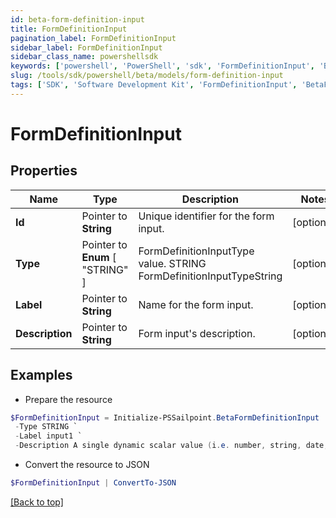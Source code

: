 ```yaml
---
id: beta-form-definition-input
title: FormDefinitionInput
pagination_label: FormDefinitionInput
sidebar_label: FormDefinitionInput
sidebar_class_name: powershellsdk
keywords: ['powershell', 'PowerShell', 'sdk', 'FormDefinitionInput', 'BetaFormDefinitionInput'] 
slug: /tools/sdk/powershell/beta/models/form-definition-input
tags: ['SDK', 'Software Development Kit', 'FormDefinitionInput', 'BetaFormDefinitionInput']
---
```



# FormDefinitionInput

## Properties

Name | Type | Description | Notes
------------ | ------------- | ------------- | -------------
**Id** |  Pointer to **String** | Unique identifier for the form input. | [optional] 
**Type** |  Pointer to  **Enum** [  "STRING" ] | FormDefinitionInputType value. STRING FormDefinitionInputTypeString | [optional] 
**Label** |  Pointer to **String** | Name for the form input. | [optional] 
**Description** |  Pointer to **String** | Form input's description. | [optional] 

## Examples

- Prepare the resource
```powershell
$FormDefinitionInput = Initialize-PSSailpoint.BetaFormDefinitionInput  -Id 00000000-0000-0000-0000-000000000000 `
 -Type STRING `
 -Label input1 `
 -Description A single dynamic scalar value (i.e. number, string, date, etc.) that can be passed into the form for use in conditional logic
```

- Convert the resource to JSON
```powershell
$FormDefinitionInput | ConvertTo-JSON
```


[[Back to top]](#) 

